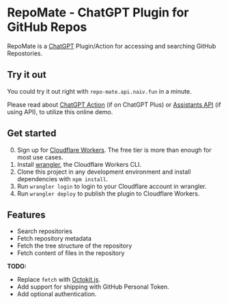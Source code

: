 # RepoMate - ChatGPT Plugin for GitHub Repos

RepoMate is a [ChatGPT](https://chat.openai.com/) Plugin/Action for accessing and searching GitHub Repostories.

## Try it out

You could try it out right with `repo-mate.api.naiv.fun` in a minute.

Please read about [ChatGPT Action](https://platform.openai.com/docs/actions) (if on ChatGPT Plus) or [Assistants API](https://platform.openai.com/docs/assistants/tools/function-calling) (if using API), to utilize this online demo.

## Get started

0. Sign up for [Cloudflare Workers](https://workers.dev). The free tier is more than enough for most use cases.
1. Install [wrangler](https://developers.cloudflare.com/workers/cli-wrangler/install-update), the Cloudflare Workers CLI.
2. Clone this project in any development environment and install dependencies with `npm install`.
3. Run `wrangler login` to login to your Cloudflare account in wrangler.
4. Run `wrangler deploy` to publish the plugin to Cloudflare Workers.

## Features

* Search repositories
* Fetch repository metadata
* Fetch the tree structure of the repository
* Fetch content of files in the repository

**TODO:**
* Replace `fetch` with [Octokit.js](https://github.com/octokit/octokit.js/#readme).
* Add support for shipping with GitHub Personal Token.
* Add optional authentication.
